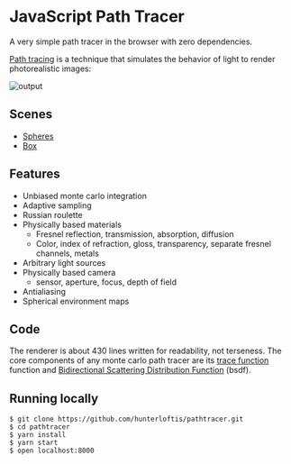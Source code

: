 # JavaScript Path Tracer

A very simple path tracer in the browser with zero dependencies.

[Path tracing](https://en.wikipedia.org/wiki/Path_tracing)
is a technique that simulates the behavior of light to render photorealistic images:

![output](https://user-images.githubusercontent.com/364501/27105261-c4fc70c4-5043-11e7-98d7-3b39d1d7fe65.png)

## Scenes

- [Spheres](https://hunterloftis.github.io/pathtracer/?scene=spheres)
- [Box](https://hunterloftis.github.io/pathtracer/?scene=box)

## Features

- Unbiased monte carlo integration
- Adaptive sampling
- Russian roulette
- Physically based materials
  - Fresnel reflection, transmission, absorption, diffusion
  - Color, index of refraction, gloss, transparency, separate fresnel channels, metals
- Arbitrary light sources
- Physically based camera
  - sensor, aperture, focus, depth of field
- Antialiasing
- Spherical environment maps

## Code

The renderer is about 430 lines written for readability, not terseness.
The core components of any monte carlo path tracer are its
[trace function](https://github.com/hunterloftis/pathtracer/blob/gh-pages/scripts/tracer.js#L81) function
and
[Bidirectional Scattering Distribution Function](https://github.com/hunterloftis/pathtracer/blob/gh-pages/scripts/material.js#L16) (bsdf).

## Running locally

```
$ git clone https://github.com/hunterloftis/pathtracer.git
$ cd pathtracer
$ yarn install
$ yarn start
$ open localhost:8000
```